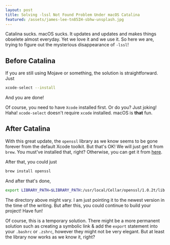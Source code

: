 ```yaml
---
layout: post
title: Solving -lssl Not Found Problem Under macOS Catalina
featured: /assets/james-lee-tn85IH-sbhw-unsplash.jpg
---
```


Catalina sucks. macOS sucks. It updates and updates and makes things obselete almost everyday. Yet we love it and we use it. So here we are, trying to figure out the mysterious disappearance of `-lssl`!

## Before Catalina

If you are still using Mojave or something, the solution is straightforward. Just

```sh
xcode-select --install
```

And you are done!

Of course, you need to have `Xcode` installed first. Or do you? Just joking! Haha! `xcode-select` doesn't require `xcode` installed. macOS is __that__ fun.

## After Catalina

With this great update, the `openssl` library as we know seems to be gone forever from the default Xcode toolkit. But that's OK! We will just get it from `brew`. You must've installed that, right? Otherwise, you can get it from [here](https://brew.sh/).

After that, you could just 

```sh
brew install openssl
```

And after that's done,

```sh
export LIBRARY_PATH=$LIBRARY_PATH:/usr/local/Cellar/openssl/1.0.2t/lib
```

The directory above might vary. I am just pointing it to the newest version in the time of the writing. But after this, you could continue to build your project! Have fun!

Of course, this is a temporary solution. There might be a more permanent solution such as creating a symbolic link & add the `export` statement into your `.bashrc` or `.zshrc`, however they might not be very elegant. But at least the library now works as we know it, right?
